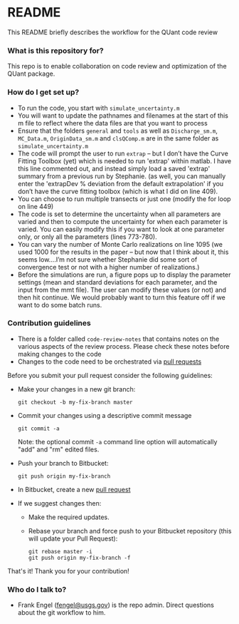 # README #

This README briefly describes the workflow for the QUant code review

### What is this repository for? ###

This repo is to enable collaboration on code review and optimization of the QUant package.

### How do I get set up? ###

* To run the code, you start with `simulate_uncertainty.m`
* You will want to update the pathnames and filenames at the start of this m file to reflect where the data files are that you want to process
* Ensure that the folders `general` and `tools` as well as `Discharge_sm.m`, `MC_Data.m`, `OriginData_sm.m` and `clsQComp.m` are in the same folder as `simulate_uncertainty.m`
* The code will prompt the user to run `extrap` – but I don’t have the Curve Fitting Toolbox (yet) which is needed to run 'extrap' within matlab. I have this line commented out, and instead simply load a saved 'extrap' summary from a previous run by Stephanie. (as well, you can manually enter the 'extrapDev % deviation from the default extrapolation' if you don’t have the curve fitting toolbox (which is what I did on line 409).
* You can choose to run multiple transects or just one (modify the for loop on line 449)
* The code is set to determine the uncertainty when all parameters are varied and then to compute the uncertainty for when each parameter is varied. You can easily modify this if  you want to look at one parameter only, or only all the parameters (lines 773-780).
* You can vary the number of Monte Carlo realizations on line 1095 (we used 1000 for the results in the paper – but now that I think about it, this seems low….I’m not sure whether Stephanie did some sort of convergence test or not with a higher number of realizations.)
* Before the simulations are run, a figure pops up to display the parameter settings (mean and standard deviations for each parameter, and the input from the mmt file). The user can modify these values (or not) and then hit continue. We would probably want to turn this feature off if we want to do some batch runs.

### Contribution guidelines ###

* There is a folder called `code-review-notes` that contains notes on the various aspects of the review process. Please check these notes before making changes to the code
* Changes to the code need to be orchestrated via [pull requests](https://www.atlassian.com/git/tutorials/making-a-pull-request/)

Before you submit your pull request consider the following guidelines:

* Make your changes in a new git branch:

     ```
     git checkout -b my-fix-branch master
     ```

* Commit your changes using a descriptive commit message 
     ```
     git commit -a
     ```
  Note: the optional commit `-a` command line option will automatically "add" and "rm" edited files.

* Push your branch to Bitbucket:

    ```
    git push origin my-fix-branch
    ```

* In Bitbucket, create a new [pull request](https://bitbucket.org/frank-engel/quant/pull-request/new)
* If we suggest changes then:
  * Make the required updates.
  * Rebase your branch and force push to your Bitbucket repository (this will update your Pull Request):

    ```
    git rebase master -i
    git push origin my-fix-branch -f
    ```
That's it! Thank you for your contribution!

### Who do I talk to? ###

* Frank Engel (fengel@usgs.gov) is the repo admin. Direct questions about the git workflow to him.